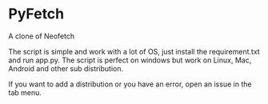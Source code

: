 # PyFetch
A clone of Neofetch

The script is simple and work with a lot of OS, just install the requirement.txt and run app.py.
The script is perfect on windows but work on Linux, Mac, Android and other sub distribution.

If you want to add a distribution or you have an error, open an issue in the tab menu.
